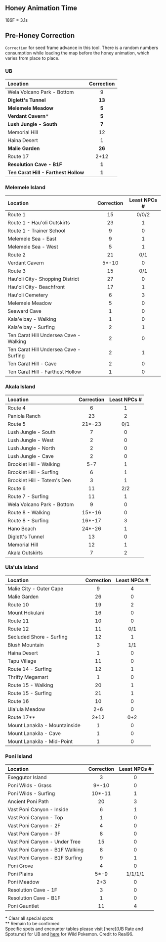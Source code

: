 ## Honey Animation Time 
186F = 3.1s

## Pre-Honey Correction
`Correction` for seed frame advance in this tool. There is a random numbers consumption while loading the map before the honey animation, which varies from place to place.  

### UB
| Location                             | Correction |
| :----------------------------------- | :--------: |
| Wela Volcano Park - Bottom           |     9      |
| **Diglett's Tunnel**                 |   **13**   |
| **Melemele Meadow**                  |   **5**    |
| **Verdant Cavern***                  |   **5**    |
| **Lush Jungle - South**              |   **7**    |
| Memorial Hill                        |     12     |
| Haina Desert                         |     1      |
| **Malie Garden**                     |   **26**   |
| Route 17                             |    2+12    |
| **Resolution Cave - B1F**            |   **1**    |
| **Ten Carat Hill - Farthest Hollow** |   **1**    |

### Melemele Island
| Location                         | Correction | Least NPCs # |
| :------------------------------- | :--------: | :----------: |
| Route 1                          |     15     |    0/0/2     |
| Route 1 - Hau'oli Outskirts      |     23     |      1       |
| Route 1 - Trainer School         |     9      |      0       |
| Melemele Sea - East              |     9      |      1       |
| Melemele Sea - West              |     5      |      1       |
| Route 2                          |     21     |     0/1      |
| Verdant Cavern                   |   5*-10    |      0       |
| Route 3                          |     15     |     0/1      |
| Hau'oli City- Shopping District  |     27     |      0       |
| Hau'oli City- Beachfront         |     17     |      1       |
| Hau'oli Cemetery                 |     6      |      3       |
| Melemele Meadow                  |     5      |      0       |
| Seaward Cave                     |     1      |      0       |
| Kala'e bay - Walking             |     1      |      0       |
| Kala'e bay - Surfing             |     2      |      1       |
| Ten Carat Hill Undersea Cave - Walking |     2      |      0       |
| Ten Carat Hill Undersea Cave - Surfing |     2      |      1       |
| Ten Carat Hill - Cave            |     2      |      0       |
| Ten Carat Hill - Farthest Hollow |     1      |      0       |

### Akala Island
| Location                    | Correction | Least NPCs # |
| :-------------------------- | :--------: | :----------: |
| Route 4                     |     6      |      1       |
| Paniola Ranch               |     23     |      2       |
| Route 5                     |   21*-23   |     0/1      |
| Lush Jungle - South         |     7      |      0       |
| Lush Jungle - West          |     2      |      0       |
| Lush Jungle - North         |     2      |      0       |
| Lush Jungle - Cave          |     2      |      0       |
| Brooklet Hill - Walking     |    5-7     |      1       |
| Brooklet Hill - Surfing     |     6      |      1       |
| Brooklet Hill - Totem's Den |     3      |      1       |
| Route 6                     |     11     |     2/2      |
| Route 7 - Surfing           |     11     |      1       |
| Wela Volcano Park - Bottom  |     9      |      0       |
| Route 8 - Walking           |   15*-16   |      0       |
| Route 8 - Surfing           |   16*-17   |      3       |
| Hano Beach                  |   24*-26   |      1       |
| Diglett's Tunnel            |     13     |      0       |
| Memorial Hill               |     12     |      1       |
| Akala Outskirts             |     7      |      2       |

### Ula'ula Island
| Location                      | Correction | Least NPCs # |
| :---------------------------- | :--------: | :----------: |
| Malie City - Outer Cape       |     9      |      4       |
| Malie Garden                  |     26     |      0       |
| Route 10                      |     19     |      2       |
| Mount Hokulani                |     16     |      0       |
| Route 11                      |     10     |      0       |
| Route 12                      |     11     |     0/1      |
| Secluded Shore - Surfing      |     12     |      1       |
| Blush Mountain                |     3      |     1/1      |
| Haina Desert                  |     1      |      0       |
| Tapu Village                  |     11     |      0       |
| Route 14 - Surfing            |     12     |      1       |
| Thrifty Megamart              |     1      |      0       |
| Route 15 - Walking            |     20     |      1       |
| Route 15 - Surfing            |     21     |      1       |
| Route 16                      |     10     |      0       |
| Ula'ula Meadow                |    2+6     |      0       |
| Route 17\*\*                  |    2+12    |     0+2      |
| Mount Lanakila - Mountainside |     1      |      0       |
| Mount Lanakila - Cave         |     1      |      0       |
| Mount Lanakila - Mid-Point    |     1      |      0       |

### Poni Island
| Location                       | Correction | Least NPCs # |
| :----------------------------- | :--------: | :----------: |
| Exeggutor Island               |     3      |      0       |
| Poni Wilds - Grass             |   9*-10    |      0       |
| Poni Wilds - Surfing           |   10*-11   |      1       |
| Ancient Poni Path              |     20     |      3       |
| Vast Poni Canyon - Inside      |     6      |      1       |
| Vast Poni Canyon - Top         |     1      |      0       |
| Vast Poni Canyon - 2F          |     4      |      0       |
| Vast Poni Canyon - 3F          |     8      |      0       |
| Vast Poni Canyon - Under Tree  |     15     |      0       |
| Vast Poni Canyon - B1F Walking |     8      |      0       |
| Vast Poni Canyon - B1F Surfing |     9      |      1       |
| Poni Grove                     |     4      |      0       |
| Poni Plains                    |    5*-9    |   1/1/1/1    |
| Poni Meadow                    |    2+3     |      0       |
| Resolution Cave - 1F           |     3      |      0       |
| Resolution Cave - B1F          |     1      |      0       |
| Poni Gauntlet                  |     11     |      4       |

\* Clear all special spots  
\*\* Remain to be confirmed  
Specific spots and encounter tables please visit [here](UB Rate and Spots.md) for UB and [here](http://pokerng.forumcommunity.net/?t=59613020) for Wild Pokemon. Credit to Real96.
